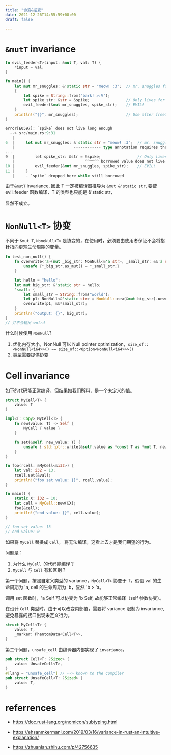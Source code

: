 ```yaml
---
title: "协变&逆变"
date: 2021-12-26T14:55:59+08:00
draft: false

---
```


# `&mutT` invariance

```rust
fn evil_feeder<T>(input: &mut T, val: T) {
    *input = val;
}

fn main() {
    let mut mr_snuggles: &'static str = "meow! :3";  // mr. snuggles forever!!
    {
        let spike = String::from("bark! >:V");
        let spike_str: &str = &spike;                // Only lives for the block
        evil_feeder(&mut mr_snuggles, spike_str);    // EVIL!
    }
    println!("{}", mr_snuggles);                     // Use after free?
}
```

```rust
error[E0597]: `spike` does not live long enough
  --> src/main.rs:9:31
   |
6  |     let mut mr_snuggles: &'static str = "meow! :3";  // mr. snuggles forever!!
   |                          ------------ type annotation requires that `spike` is borrowed for `'static`
...
9  |         let spike_str: &str = &spike;                // Only lives for the block
   |                               ^^^^^^ borrowed value does not live long enough
10 |         evil_feeder(&mut mr_snuggles, spike_str);    // EVIL!
11 |     }
   |     - `spike` dropped here while still borrowed
```

由于`&mutT` invariance, 因此  T 一定被编译器推导为 `&mut &'static str`, 要使 evil_feeder 函数编译，T 的类型也只能是 &'static str，

显然不成立。

# `NonNull<T>` 协变

不同于 `&mut T`,  `NoneNull<T>` 是协变的，在使用时，必须要由使用者保证不会将指针指向更短生命周期的变量。

```rust
fn test_non_null() {
	fn overwrite<'a>(mut _big_str: NonNull<&'a str>, _small_str: &&'a str) {
		unsafe {*_big_str.as_mut() = *_small_str;}
	}

	let hello = "hello";
	let mut big_str: &'static str = hello;
	'small: {
		let small_str = String::from("world");
		let p1: NonNull<&'static str> = NonNull::new(&mut big_str).unwrap();
		overwrite(p1, &&*small_str);
	}
	println!("output: {}", big_str);
}
// 并不会输出 wolrd
```

什么时候使用 `NonNull`?

1. 优化内存大小，NonNull 可以 Null pointer optimization，`size_of::<NonNull<i64>>() == size_of::<Option<NonNull<i64>>>()`
2. 类型需要提供协变

# Cell invariance

如下的代码能正常编译，但结果如我们所料，是一个未定义的值。

```rust
struct MyCell<T> {
    value: T
}

impl<T: Copy> MyCell<T> {
    fn new(value: T) -> Self {
        MyCell { value }
    }
    
    fn set(&self, new_value: T) {
        unsafe { std::ptr::write(&self.value as *const T as *mut T, new_value); 
    }
}

fn foo(rcell: &MyCell<&i32>) { 
    let val: i32 = 13;
    rcell.set(&val);
    println!("foo set value: {}", rcell.value);
}

fn main() {
    static X: i32 = 10;
    let cell = MyCell::new(&X);
    foo(&cell);
    println!("end value: {}", cell.value);
}
    
// foo set value: 13
// end value: 0
```

如果将 `MyCell` 替换成 `Cell`， 将无法编译，这看上去才是我们期望的行为。

问题是：

1. 为什么 `MyCell `的代码能编译？
2. `MyCell` 与 `Cell` 有和区别？

第一个问题，按照自定义类型的 variance，`MyCell<T>` 协变于 T。假设 val 的生命周期为 'a, cell 的生命周期为 'b，显然 'b > 'a。

调用 set 函数时，'a Self 可以协变为 'b Self, 故能够正常编译（self 参数协变）。

在设计 `Cell` 类型时，由于可以改变内部值，需要将 variance 限制为 invariance, 避免暴露的接口出现未定义行为。

```rust
struct MyCell<T> {
    value: T,
    _marker: PhantomData<Cell<T>>,
}
```

第二个问题，`unsafe_cell` 由编译器内部实现了 `invariance`。

```rust
pub struct Cell<T: ?Sized> {
    value: UnsafeCell<T>,
}
#[lang = "unsafe_cell"] // --> known to the compiler
pub struct UnsafeCell<T: ?Sized> {
    value: T,
}
```

# referrences

- https://doc.rust-lang.org/nomicon/subtyping.html

- https://ehsanmkermani.com/2019/03/16/variance-in-rust-an-intuitive-explanation/
- https://zhuanlan.zhihu.com/p/42756635




